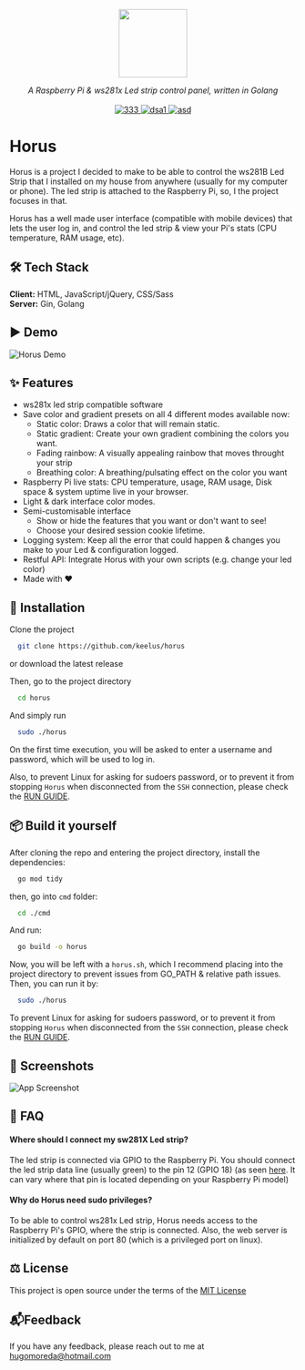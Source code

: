 <p align="center">
<img height="120" src="https://i.imgur.com/U5shZKs.png" />
</p>
<p align="center">
  <i>A Raspberry Pi & ws281x Led strip control panel, written in Golang</i>
   <br/>
  
  <br/>
  <a href="#Demo">
    <img src="https://img.shields.io/badge/License-MIT-green.svg" alt="333">
  </a>
  <a href="#Demo">
    <img src="https://img.shields.io/github/stars/keelus/horus" alt="dsa1">
  </a>
  <a href="#Demo">
    <img src="https://img.shields.io/github/downloads-pre/keelus/horus/latest/total" alt="asd">
  </a>
</p>


# Horus
Horus is a project I decided to make to be able to control the ws281B Led Strip that I installed on my house from anywhere (usually for my computer or phone). The led strip is attached to the Raspberry Pi, so, I the project focuses in that.

Horus has a well made user interface (compatible with mobile devices) that lets the user log in, and control the led strip & view your Pi's stats (CPU temperature, RAM usage, etc). 


## 🛠️ Tech Stack
**Client:** HTML, JavaScript/jQuery, CSS/Sass
<br>
**Server:** Gin, Golang


## ▶️ Demo
![Horus Demo](https://i.imgur.com/gMdqeiE.gif)


## ✨ Features
- ws281x led strip compatible software
- Save color and gradient presets on all 4 different modes available now:
  - Static color: Draws a color that will remain static.
  - Static gradient: Create your own gradient combining the colors you want.
  - Fading rainbow: A visually appealing rainbow that moves throught your strip
  - Breathing color: A breathing/pulsating effect on the color you want
- Raspberry Pi live stats: CPU temperature, usage, RAM usage, Disk space & system uptime live in your browser.
- Light & dark interface color modes.
- Semi-customisable interface
  - Show or hide the features that you want or don't want to see!
  - Choose your desired session cookie lifetime.
- Logging system: Keep all the error that could happen & changes you make to your Led & configuration logged.
- Restful API: Integrate Horus with your own scripts (e.g. change your led color)
- Made with ❤️


## ️🚀 Installation
Clone the project
```bash
  git clone https://github.com/keelus/horus
```
or download the latest release
<br>

Then, go to the project directory
```bash
  cd horus
```

And simply run
```bash
  sudo ./horus
```
On the first time execution, you will be asked to enter a username and password, which will be used to log in.

Also, to prevent Linux for asking for sudoers password, or to prevent it from stopping `Horus` when disconnected from the `SSH` connection, please check the [RUN GUIDE](RUNGUIDE.md).

## 📦 Build it yourself
After cloning the repo and entering the project directory, install the dependencies:
```bash
  go mod tidy
```
then, go into `cmd` folder:
```bash
  cd ./cmd
```
And run:
```bash
  go build -o horus
```
Now, you will be left with a `horus.sh`, which I recommend placing into the project directory to prevent issues from GO_PATH & relative path issues. Then, you can run it by:
```bash
  sudo ./horus
```

To prevent Linux for asking for sudoers password, or to prevent it from stopping `Horus` when disconnected from the `SSH` connection, please check the [RUN GUIDE](RUNGUIDE.md).


## 📸 Screenshots
![App Screenshot](https://via.placeholder.com/468x300?text=App+Screenshot+Here)


## 🤔 FAQ
#### Where should I connect my sw281X Led strip?
The led strip is connected via GPIO to the Raspberry Pi. You should connect the led strip data line (usually green) to the pin 12 (GPIO 18) (as seen [here](https://i.imgur.com/nncVgoZ.png). It can vary where that pin is located depending on your Raspberry Pi model)

#### Why do Horus need sudo privileges?
To be able to control ws281x Led strip, Horus needs access to the Raspberry Pi's GPIO, where the strip is connected. Also, the web server is initialized by default on port 80 (which is a privileged port on linux).


## ⚖️ License
This project is open source under the terms of the [MIT License](https://github.com/keelus/horus/blob/main/LICENSE)


## 📬Feedback

If you have any feedback, please reach out to me at hugomoreda@hotmail.com
